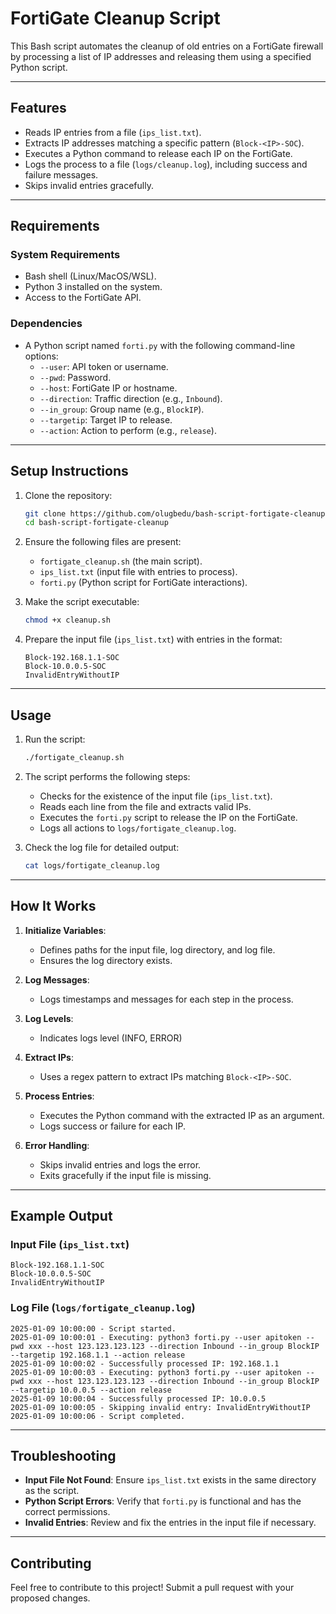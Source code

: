 # **FortiGate Cleanup Script**

This Bash script automates the cleanup of old entries on a FortiGate firewall by processing a list of IP addresses and releasing them using a specified Python script.

---

## **Features**
- Reads IP entries from a file (`ips_list.txt`).
- Extracts IP addresses matching a specific pattern (`Block-<IP>-SOC`).
- Executes a Python command to release each IP on the FortiGate.
- Logs the process to a file (`logs/cleanup.log`), including success and failure messages.
- Skips invalid entries gracefully.

---

## **Requirements**
### **System Requirements**
- Bash shell (Linux/MacOS/WSL).
- Python 3 installed on the system.
- Access to the FortiGate API.

### **Dependencies**
- A Python script named `forti.py` with the following command-line options:
  - `--user`: API token or username.
  - `--pwd`: Password.
  - `--host`: FortiGate IP or hostname.
  - `--direction`: Traffic direction (e.g., `Inbound`).
  - `--in_group`: Group name (e.g., `BlockIP`).
  - `--targetip`: Target IP to release.
  - `--action`: Action to perform (e.g., `release`).

---

## **Setup Instructions**
1. Clone the repository:
   ```bash
   git clone https://github.com/olugbedu/bash-script-fortigate-cleanup.git
   cd bash-script-fortigate-cleanup
   ```

2. Ensure the following files are present:
   - `fortigate_cleanup.sh` (the main script).
   - `ips_list.txt` (input file with entries to process).
   - `forti.py` (Python script for FortiGate interactions).

3. Make the script executable:
   ```bash
   chmod +x cleanup.sh
   ```

4. Prepare the input file (`ips_list.txt`) with entries in the format:
   ```
   Block-192.168.1.1-SOC
   Block-10.0.0.5-SOC
   InvalidEntryWithoutIP
   ```

---

## **Usage**
1. Run the script:
   ```bash
   ./fortigate_cleanup.sh
   ```

2. The script performs the following steps:
   - Checks for the existence of the input file (`ips_list.txt`).
   - Reads each line from the file and extracts valid IPs.
   - Executes the `forti.py` script to release the IP on the FortiGate.
   - Logs all actions to `logs/fortigate_cleanup.log`.

3. Check the log file for detailed output:
   ```bash
   cat logs/fortigate_cleanup.log
   ```

---

## **How It Works**
1. **Initialize Variables**:
   - Defines paths for the input file, log directory, and log file.
   - Ensures the log directory exists.

2. **Log Messages**:
   - Logs timestamps and messages for each step in the process.

3. **Log Levels**:
   - Indicates logs level (INFO, ERROR)

4. **Extract IPs**:
   - Uses a regex pattern to extract IPs matching `Block-<IP>-SOC`.

5. **Process Entries**:
   - Executes the Python command with the extracted IP as an argument.
   - Logs success or failure for each IP.

6. **Error Handling**:
   - Skips invalid entries and logs the error.
   - Exits gracefully if the input file is missing.

---

## **Example Output**
### **Input File (`ips_list.txt`)**
```
Block-192.168.1.1-SOC
Block-10.0.0.5-SOC
InvalidEntryWithoutIP
```

### **Log File (`logs/fortigate_cleanup.log`)**
```
2025-01-09 10:00:00 - Script started.
2025-01-09 10:00:01 - Executing: python3 forti.py --user apitoken --pwd xxx --host 123.123.123.123 --direction Inbound --in_group BlockIP --targetip 192.168.1.1 --action release
2025-01-09 10:00:02 - Successfully processed IP: 192.168.1.1
2025-01-09 10:00:03 - Executing: python3 forti.py --user apitoken --pwd xxx --host 123.123.123.123 --direction Inbound --in_group BlockIP --targetip 10.0.0.5 --action release
2025-01-09 10:00:04 - Successfully processed IP: 10.0.0.5
2025-01-09 10:00:05 - Skipping invalid entry: InvalidEntryWithoutIP
2025-01-09 10:00:06 - Script completed.
```

---

## **Troubleshooting**
- **Input File Not Found**: Ensure `ips_list.txt` exists in the same directory as the script.
- **Python Script Errors**: Verify that `forti.py` is functional and has the correct permissions.
- **Invalid Entries**: Review and fix the entries in the input file if necessary.

---

## **Contributing**
Feel free to contribute to this project! Submit a pull request with your proposed changes.
